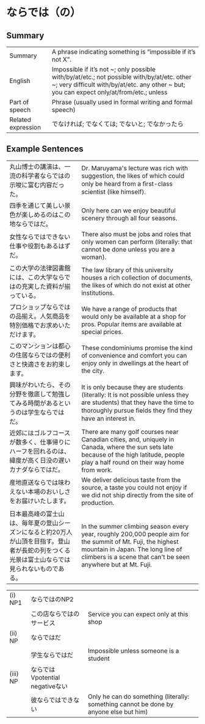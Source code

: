 # ならでは（の）

## Summary

<table><tr>   <td>Summary</td>   <td>A phrase indicating something is “impossible if it’s not X”.</td></tr><tr>   <td>English</td>   <td>Impossible if it’s not ~; only possible with/by/at/etc.; not possible with/by/at/etc. other ~; very difficult with/by/at/etc. any other ~ but; you can expect only/at/from/etc.; unless</td></tr><tr>   <td>Part of speech</td>   <td>Phrase (usually used in formal writing and formal speech)</td></tr><tr>   <td>Related expression</td>   <td>でなければ; でなくては; でないと; でなかったら</td></tr></table>

## Example Sentences

<table><tr>   <td>丸山博士の講演は、一流の科学者ならではの示唆に富む内容だった。</td>   <td>Dr. Maruyama's lecture was rich with suggestion, the likes of which could only be heard from a ﬁrst-class scientist (like himself).</td></tr><tr>   <td>四季を通じて美しい景色が楽しめるのはこの地ならではだ。</td>   <td>Only here can we enjoy beautiful scenery through all four seasons.</td></tr><tr>   <td>女性ならではできない仕事や役割もあるはずだ。</td>   <td>There also must be jobs and roles that only women can perform (literally: that cannot be done unless you are a woman).</td></tr><tr>   <td>この大学の法律図書館には、この大学ならではの充実した資料が揃っている。</td>   <td>The law library of this university houses a rich collection of documents, the likes of which do not exist at other institutions.</td></tr><tr>   <td>プロショップならではの品揃え。人気商品を特別価格でお求めいただけます。</td>   <td>We have a range of products that would only be available at a shop for pros. Popular items are available at special prices.</td></tr><tr>   <td>このマンションは都心の住居ならではの便利さと快適さをお約束します。</td>   <td>These condominiums promise the kind of convenience and comfort you can enjoy only in dwellings at the heart of the city.</td></tr><tr>   <td>興味がわいたら、その分野を徹底して勉強してみる時間があるというのは学生ならではだ。</td>   <td>It is only because they are students (literally: It is not possible unless they are students) that they have the time to thoroughly pursue ﬁelds they ﬁnd they have an interest in.</td></tr><tr>   <td>近郊にはゴルフコースが数多く、仕事帰りにハーフを回れるのは、緯度が高く日没の遅いカナダならではだ。</td>   <td>There are many golf courses near Canadian cities, and, uniquely in Canada, where the sun sets late because of the high latitude, people play a half round on their way home from work.</td></tr><tr>   <td>産地直送ならでは味わえない本場のおいしさをお届けいたします。</td>   <td>We deliver delicious taste from the source, a taste you could not enjoy if we did not ship directly from the site of production.</td></tr><tr>   <td>日本最高峰の富士山は、毎年夏の登山シーズンになると約20万人が山頂を目指す。登山者が長蛇の列をつくる光景は富士山ならでは見られないものである。</td>   <td>In the summer climbing season every year, roughly 200,000 people aim for the summit of Mt. Fuji, the highest mountain in Japan. The long line of climbers is a scene that can't be seen anywhere but at Mt. Fuji.</td></tr></table>

<table class="table"><tbody><tr class="tr head"><td class="td"><span class="numbers">(i)</span> <span class="bold">NP1</span></td><td class="td"><span class="concept">ならではの</span><span>NP2</span></td><td class="td"></td></tr><tr class="tr"><td class="td"></td><td class="td"><span>この店</span><span class="concept">ならではの</span><span>サービス</span></td><td class="td"><span>Service you can expect only at this shop</span></td></tr><tr class="tr head"><td class="td"><span class="numbers">(ii)</span> <span class="bold">NP</span></td><td class="td"><span class="concept">ならでは</span><span>だ</span></td><td class="td"></td></tr><tr class="tr"><td class="td"></td><td class="td"><span>学生</span><span class="concept">ならでは</span><span>だ</span></td><td class="td"><span>Impossible unless someone is a student</span></td></tr><tr class="tr head"><td class="td"><span class="numbers">(iii)</span> <span class="bold">NP</span></td><td class="td"><span class="concept">ならでは</span><span>Vpotential negativeない</span></td><td class="td"></td></tr><tr class="tr"><td class="td"></td><td class="td"><span>彼</span><span class="concept">ならでは</span><span>できない</span></td><td class="td"><span>Only he can do something (literally: something cannot be done by anyone else but him)</span> </td></tr></tbody></table>

